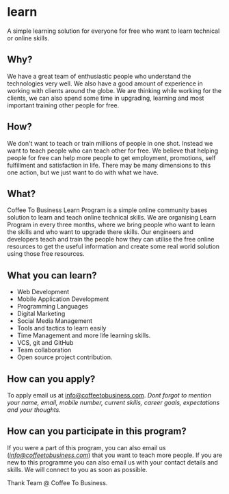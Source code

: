 # learn
A simple learning solution for everyone for free who want to learn technical or online skills.


## Why?
We have a great team of enthusiastic people who understand the technologies very well. We also have a good amount of experience in working with clients around the globe. 
We are thinking while working for the clients, we can also spend some time in upgrading, learning and most important training other people for free. 

## How?
We don't want to teach or train millions of people in one shot. Instead we want to teach people who can teach other for free. We believe that helping people for free can help more people to get employment, promotions, self fulfillment and satisfaction in life. There may be many dimensions to this one action, but we just want to do with what we have.

## What?
Coffee To Business Learn Program is a simple online community bases solution to learn and teach online technical skills. We are organising Learn Program in every three months, where we bring people who want to learn the skills and who want to upgrade there skills. Our engineers and developers teach and train the people how they can utilise the free online resources to get the useful information and create some real world solution using those free resources.

## What you can learn?
- Web Development
- Mobile Application Development
- Programming Languages
- Digital Marketing
- Social Media Management
- Tools and tactics to learn easily
- Time Management and more life learning skills.
- VCS, git and GitHub
- Team collaboration
- Open source project contribution.

## How can you apply?
To apply email us at info@coffeetobusiness.com.
*Dont forgot to mention your name, email, mobile number, current skills, career goals, expectations and your thoughts.*


## How can you participate in this program?
If you were a part of this program, you can also email us (*info@coffeetobusiness.com*) that you want to teach more people.
If you are new to this programme you can also email us with your contact details and skills. We will connect to you as soon as possible.


Thank
Team @ Coffee To Business.



